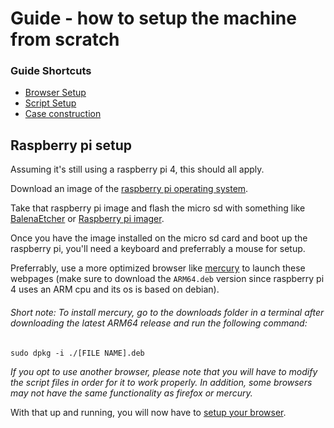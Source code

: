 # Guide - how to setup the machine from scratch

### Guide Shortcuts

* [Browser Setup](/BROWSER.md)
* [Script Setup](/SCRIPTS.md)
* [Case construction](/CONSTRUCTION.md)

## Raspberry pi setup

Assuming it's still using a raspberry pi 4, this should all apply.

Download an image of the [raspberry pi operating system](https://www.raspberrypi.com/software/).

Take that raspberry pi image and flash the micro sd with something like [BalenaEtcher](https://etcher.balena.io/) or [Raspberry pi imager](https://www.raspberrypi.com/software/).

Once you have the image installed on the micro sd card and boot up the raspberry pi, you'll need a keyboard and preferrably a mouse for setup.

Preferrably, use a more optimized browser like [mercury](https://github.com/Alex313031/Mercury/releases) to launch these webpages (make sure to download the `ARM64.deb` version since raspberry pi 4 uses an ARM cpu and its os is based on debian).

###### Short note: To install mercury, go to the downloads folder in a terminal after downloading the latest ARM64 release and run the following command: 

`sudo dpkg -i ./[FILE NAME].deb`

*If you opt to use another browser, please note that you will have to modify the script files in order for it to work properly. In addition, some browsers may not have the same functionality as firefox or mercury.*

With that up and running, you will now have to [setup your browser](/BROWSER.md).
